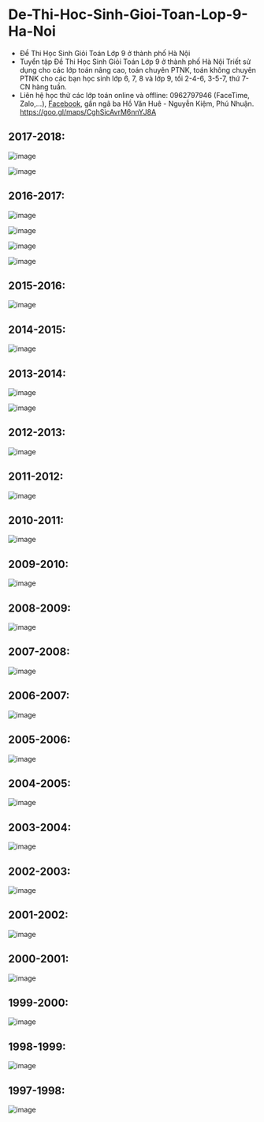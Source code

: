 # De-Thi-Hoc-Sinh-Gioi-Toan-Lop-9-Ha-Noi
* Đề Thi Học Sinh Giỏi Toán Lớp 9 ở thành phố Hà Nội
* Tuyển tập Đề Thi Học Sinh Giỏi Toán Lớp 9 ở thành phố Hà Nội Triết sử dụng cho các lớp toán nâng cao, toán chuyên PTNK, toán không chuyên PTNK cho các bạn học sinh lớp 6, 7, 8 và lớp 9, tối 2-4-6, 3-5-7, thứ 7-CN hàng tuần.
* Liên hệ học thử các lớp toán online và offline: 0962797946 (FaceTime, Zalo,...), [Facebook](https://www.facebook.com/trietptm), gần ngã ba Hồ Văn Huê - Nguyễn Kiệm, Phú Nhuận.
https://goo.gl/maps/CghSicAvrM6nnYJ8A

## 2017-2018:
![image](https://github.com/user-attachments/assets/dd38918f-af67-4d19-9d07-5de9b2480b32)

![image](https://github.com/user-attachments/assets/9d7349b0-de4c-4c48-9542-a211ea1a6278)

## 2016-2017:
![image](https://github.com/user-attachments/assets/2a07ab7e-8ba7-40fc-bcb9-a722be39d3ef)

![image](https://github.com/user-attachments/assets/f2f60169-c4dc-4a46-b732-b5b66e3638ae)

![image](https://github.com/user-attachments/assets/683108b2-7961-4259-850d-4c11923e838e)

![image](https://github.com/user-attachments/assets/77fe571b-4082-4644-b956-c7aee17e2137)

## 2015-2016:
![image](https://github.com/user-attachments/assets/118cf1e1-c66b-4111-9870-88237dd35eaa)

## 2014-2015:
![image](https://github.com/user-attachments/assets/adf9baea-ce91-4807-8cc2-ce8162fa3f49)

## 2013-2014:
![image](https://github.com/user-attachments/assets/e35edc9f-7fcb-487c-a13d-4e7e65114e98)

![image](https://github.com/user-attachments/assets/4d1a9837-e085-4d76-85eb-94e5b6a192bf)

## 2012-2013:
![image](https://github.com/user-attachments/assets/86957dd2-48cc-49e4-bb54-ae2397fbb918)

## 2011-2012:
![image](https://github.com/user-attachments/assets/6413fc5a-4861-4255-b77b-5d6f3ea3ec52)

## 2010-2011:
![image](https://github.com/user-attachments/assets/7f4555c7-f957-4c31-b72d-4cfbf72c63e3)

## 2009-2010:
![image](https://github.com/user-attachments/assets/bb038486-cf6a-4891-a8a9-8f76aa16f4b2)

## 2008-2009:
![image](https://github.com/user-attachments/assets/5100c242-14bc-4291-b9c4-245465af2002)

## 2007-2008:
![image](https://github.com/user-attachments/assets/f8c0230b-3c59-463d-89d1-86b54f8355dd)

## 2006-2007:
![image](https://github.com/user-attachments/assets/f7af663e-558e-4710-a587-792396716f15)

## 2005-2006:
![image](https://github.com/user-attachments/assets/8419d1cc-e627-49c0-8e9b-57af87fb88c4)

## 2004-2005:
![image](https://github.com/user-attachments/assets/f2ca715c-9055-41c5-87ec-2a017a15db24)

## 2003-2004:
![image](https://github.com/user-attachments/assets/22072c71-215c-41e3-8fb7-4e30058a7e10)

## 2002-2003:
![image](https://github.com/user-attachments/assets/acfa0eb9-b904-4ca1-b284-441a5c0d3956)

## 2001-2002:
![image](https://github.com/user-attachments/assets/514fd58a-2f28-4b95-92b2-3b566c99a2cd)

## 2000-2001:
![image](https://github.com/user-attachments/assets/3c6050f6-32c7-452c-9411-e6e18f3695de)

## 1999-2000:
![image](https://github.com/user-attachments/assets/f9620cfe-191e-4f01-92ad-631dcc69ecda)

## 1998-1999:
![image](https://github.com/user-attachments/assets/de1dc491-f89f-451d-9fee-fd5d701b0282)

## 1997-1998:
![image](https://github.com/user-attachments/assets/9076a631-0c26-4d59-97ee-a95a25610378)



